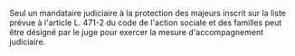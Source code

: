   
Seul un mandataire judiciaire à la protection des majeurs inscrit sur la liste prévue à l'article L. 471-2 du code de l'action sociale et des familles peut être désigné par le juge pour exercer la mesure d'accompagnement judiciaire.  

  
